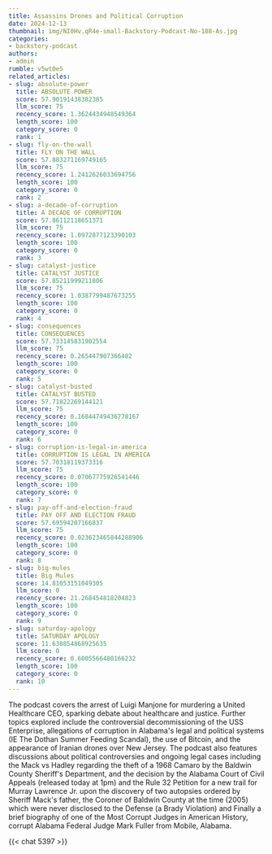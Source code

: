 ```yaml
---
title: Assassins Drones and Political Corruption
date: 2024-12-13
thumbnail: img/NI0Hv.qR4e-small-Backstory-Podcast-No-188-As.jpg
categories:
- backstory-podcast
authors:
- admin
rumble: v5wt0e5
related_articles:
- slug: absolute-power
  title: ABSOLUTE POWER
  score: 57.90191438382385
  llm_score: 75
  recency_score: 1.3624434948549364
  length_score: 100
  category_score: 0
  rank: 1
- slug: fly-on-the-wall
  title: FLY ON THE WALL
  score: 57.883271169749165
  llm_score: 75
  recency_score: 1.2412626033694756
  length_score: 100
  category_score: 0
  rank: 2
- slug: a-decade-of-corruption
  title: A DECADE OF CORRUPTION
  score: 57.86112118651371
  llm_score: 75
  recency_score: 1.0972877123390103
  length_score: 100
  category_score: 0
  rank: 3
- slug: catalyst-justice
  title: CATALYST JUSTICE
  score: 57.85211999211806
  llm_score: 75
  recency_score: 1.0387799487673255
  length_score: 100
  category_score: 0
  rank: 4
- slug: consequences
  title: CONSEQUENCES
  score: 57.733145831902554
  llm_score: 75
  recency_score: 0.265447907366482
  length_score: 100
  category_score: 0
  rank: 5
- slug: catalyst-busted
  title: CATALYST BUSTED
  score: 57.71822269144121
  llm_score: 75
  recency_score: 0.16844749436778167
  length_score: 100
  category_score: 0
  rank: 6
- slug: corruption-is-legal-in-america
  title: CORRUPTION IS LEGAL IN AMERICA
  score: 57.70318119373316
  llm_score: 75
  recency_score: 0.07067775926541446
  length_score: 100
  category_score: 0
  rank: 7
- slug: pay-off-and-election-fraud
  title: PAY OFF AND ELECTION FRAUD
  score: 57.69594207166837
  llm_score: 75
  recency_score: 0.023623465844288906
  length_score: 100
  category_score: 0
  rank: 8
- slug: big-mules
  title: Big Mules
  score: 14.81053151049305
  llm_score: 0
  recency_score: 21.268454818204823
  length_score: 100
  category_score: 0
  rank: 9
- slug: saturday-apology
  title: SATURDAY APOLOGY
  score: 11.630854868925635
  llm_score: 0
  recency_score: 0.6005566480166232
  length_score: 100
  category_score: 0
  rank: 10
---
```

The podcast covers the arrest of Luigi Manjone for murdering a United Healthcare CEO, sparking debate about healthcare and justice. Further topics explored include the controversial decommissioning of the USS Enterprise, allegations of corruption in Alabama's legal and political systems (IE The Dothan Summer Feeding Scandal), the use of Bitcoin, and the appearance of Iranian drones over New Jersey. The podcast also features discussions about political controversies and ongoing legal cases including the Mack vs Hadley regarding the theft of a 1968 Camaro by the Baldwin County Sheriff's Department, and the decision by the Alabama Court of Civil Appeals (released today at 1pm) and the Rule 32 Petition for a new trail for Murray Lawrence Jr. upon the discovery of two autopsies ordered by Sheriff Mack's father, the Coroner of Baldwin County at the time (2005) which were never disclosed to the Defense (a Brady Violation) and Finally a brief biography of one of the Most Corrupt Judges in American History, corrupt Alabama Federal Judge Mark Fuller from Mobile, Alabama.

{{< chat 5397 >}}
